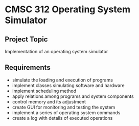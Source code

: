 # CMSC 312 Operating System Simulator

## Project Topic

Implementation of an operating system simulator

## Requirements

* simulate the loading and execution of programs
* implement classes simulating software and hardware
* implement scheduling method
* apply relations among programs and system components
* control memory and its adjustment
* create GUI for monitoring and testing the system
* implement a series of operating system commands
* create a log with details of executed operations
